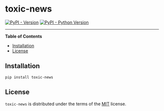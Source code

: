 # toxic-news

[![PyPI - Version](https://img.shields.io/pypi/v/toxic-news.svg)](https://pypi.org/project/toxic-news)
[![PyPI - Python Version](https://img.shields.io/pypi/pyversions/toxic-news.svg)](https://pypi.org/project/toxic-news)

-----

**Table of Contents**

- [Installation](#installation)
- [License](#license)

## Installation

```console
pip install toxic-news
```

## License

`toxic-news` is distributed under the terms of the [MIT](https://spdx.org/licenses/MIT.html) license.
